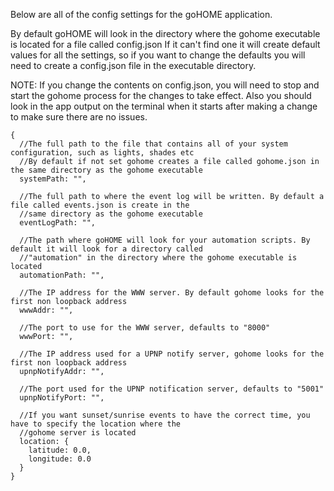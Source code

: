 Below are all of the config settings for the goHOME application.

By default goHOME will look in the directory where the gohome executable is located for a file called config.json If it can't find one it will create default values for all the settings, so if you want to change the defaults you will need to create a config.json file in the executable directory.

NOTE: If you change the contents on config.json, you will need to stop and start the gohome process for the changes to take effect.  Also you should look in the app output on the terminal when it starts after making a change to make sure there are no issues.

```json5
{
  //The full path to the file that contains all of your system configuration, such as lights, shades etc
  //By default if not set gohome creates a file called gohome.json in the same directory as the gohome executable
  systemPath: "",

  //The full path to where the event log will be written. By default a file called events.json is create in the 
  //same directory as the gohome executable
  eventLogPath: "",

  //The path where goHOME will look for your automation scripts. By default it will look for a directory called
  //"automation" in the directory where the gohome executable is located
  automationPath: "",

  //The IP address for the WWW server. By default gohome looks for the first non loopback address
  wwwAddr: "",

  //The port to use for the WWW server, defaults to "8000"
  wwwPort: "",

  //The IP address used for a UPNP notify server, gohome looks for the first non loopback address
  upnpNotifyAddr: "",

  //The port used for the UPNP notification server, defaults to "5001"
  upnpNotifyPort: "",

  //If you want sunset/sunrise events to have the correct time, you have to specify the location where the 
  //gohome server is located
  location: {
    latitude: 0.0,
    longitude: 0.0
  }
}
```
